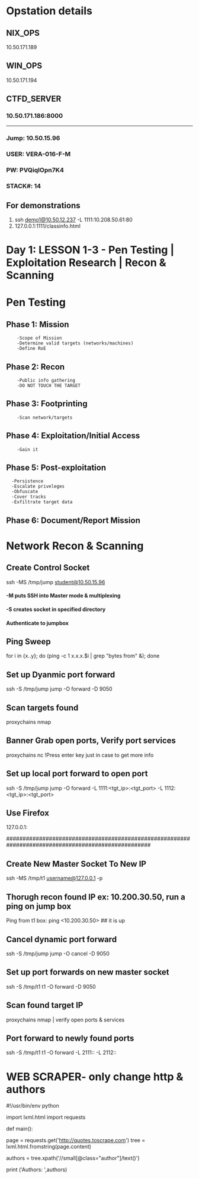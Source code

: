 # Opstation details
  ## NIX_OPS
  10.50.171.189
  
  ## WIN_OPS
  10.50.171.194

  ## CTFD_SERVER
  ### 10.50.171.186:8000
  ---------------------------------
  ### Jump: 10.50.15.96
  ### USER: VERA-016-F-M
  ### PW: PVQiqIOpn7K4
  ### STACK#: 14

  ## For demonstrations
  1. ssh demo1@10.50.12.237 -L 1111:10.208.50.61:80 
  2. 127.0.0.1:1111/classinfo.html
  
# Day 1: LESSON 1-3 - Pen Testing | Exploitation Research | Recon & Scanning

# Pen Testing
  ## Phase 1: Mission
        -Scope of Mission
        -Determine valid targets (networks/machines)
        -Define RoE
  ## Phase 2: Recon
        -Public info gathering
        -DO NOT TOUCH THE TARGET
  ## Phase 3: Footprinting
        -Scan network/targets
  ## Phase 4: Exploitation/Initial Access
        -Gain it
  ## Phase 5: Post-exploitation
      -Persistence
      -Escalate priveleges
      -Obfuscate
      -Cover tracks
      -Exfiltrate target data
  ## Phase 6: Document/Report Mission

  

  # Network Recon & Scanning
  
  ## Create Control Socket
  ssh -MS /tmp/jump student@10.50.15.96
   #### -M puts SSH into Master mode & multiplexing
   
   #### -S creates socket in specified directory
   #### Authenticate to jumpbox

  ## Ping Sweep 
  for i in {x..y}; do (ping -c 1 x.x.x.$i | grep "bytes from" &); done


  ## Set up Dyanmic port forward
  ssh -S /tmp/jump jump -O forward -D 9050

  ## Scan targets found 
  proxychains nmap <ip>

  ## Banner Grab open ports, Verify port services
  proxychains nc <ip> <port>
  !Press enter key just in case to get more info

  ## Set up local port forward to open port
  ssh -S /tmp/jump jump -O forward -L 1111:<tgt_ip>:<tgt_port> -L 1112:<tgt_ip>:<tgt_port>

  ## Use Firefox
  127.0.0.1:<localportforward>

#################################################################################################### 

  ## Create New Master Socket To New IP
  ssh -MS /tmp/t1 username@127.0.0.1 -p <localportyousetup>

  ## Thorugh recon found IP ex: 10.200.30.50, run a ping on jump box
  Ping from t1 box: ping <10.200.30.50> ## it is up

  ## Cancel dynamic port forward
  ssh -S /tmp/jump jump -O cancel -D 9050

  ## Set up port forwards on new master socket
  ssh -S /tmp/t1 t1 -O forward -D 9050

  ## Scan found target IP
  proxychains nmap <target ip> |
  verify open ports & services 

  ## Port forward to newly found ports 
  ssh -S /tmp/t1 t1 -O forward -L 2111:<tgtip>:<tgt port> -L 2112:<tgtip>:<tgtport>



# WEB SCRAPER- only change http & authors
  #!/usr/bin/env python
  

  import lxml.html
  import requests


  def main():


  page = requests.get('http://quotes.toscrape.com')
  tree = lxml.html.fromstring(page.content)


  authors = tree.xpath('//small[@class="author"]/text()')


  print ('Authors: ',authors)

    
 

